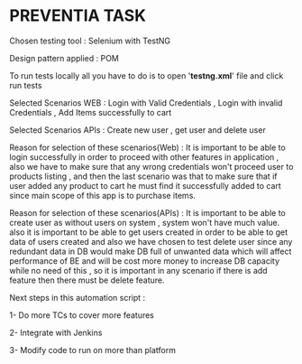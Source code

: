# PREVENTIA TASK

Chosen testing tool : Selenium with TestNG

Design pattern applied : POM

To run tests locally all you have to do is to open '**testng.xml**' file and click run tests

Selected Scenarios WEB : Login with Valid Credentials , Login with invalid Credentials , Add Items successfully to cart

Selected Scenarios APIs : Create new user , get user and delete user

Reason for selection of these scenarios(Web) : It is important to be able to login successfully in order to proceed with other features in application ,
also we have to make sure that any wrong credentials won't proceed user to products listing ,
and then the last scenario was that to make sure that if user added any product to cart he must find it successfully added to cart since main scope of this app is to purchase items.

Reason for selection of these scenarios(APIs) : It is important to be able to create user as without users on system , system won't have much value.
also it is important to be able to get users created in order to be able to get data of users created
and also we have chosen to test delete user since any redundant data in DB would make DB full of unwanted data which will affect performance of BE and will be cost more money to increase
DB capacity while no need of this , so it is important in any scenario if there is add feature then there must be delete feature.




Next steps in this automation script :

1- Do more TCs to cover more features

2- Integrate with Jenkins

3- Modify code to run on more than platform
